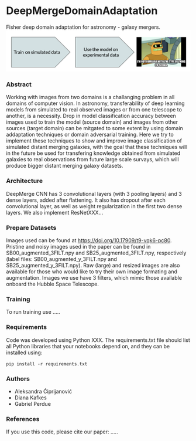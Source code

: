 # DeepMergeDomainAdaptation
Fisher deep domain adaptation for astronomy - galaxy mergers. 
![](images/source_target.png)

### Abstract
Working with images from two domains is a challanging problem in all domains of computer vision. In astronomy, transferability of deep learning models from simulated to real observed images or from one telescope to another, is a necessity. 
Drop in model classification accuracy between images used to train the model (source domain) and images from other sources (target domain) can be mitgated to some extent by using domain addaptation techniques or domain adversarial training. 
Here we try to implement these techniques to show and improve image classification of simulated distant merging galaxies, with the goal that these techniques will in the future be used for transfering knowledge obtained from simulated galaxies to real observations from future large scale survays, 
which will produce bigger distant merging galaxy datasets.

### Architecture
DeepMerge CNN has 3 convolutional layers (with 3 pooling layers) and 3 dense layers, added after flattening. It also has dropout after each convolutional layer, as well as weight regularization in the first two dense layers.
We also implement ResNetXXX...

### Prepare Datasets
Images used can be found at https://doi.org/10.17909/t9-vqk6-pc80. Pristine and noisy images used in the paper can be found in SB00_augmented_3FILT.npy and SB25_augmented_3FILT.npy, respectively (label files: SB00_augmented_y_3FILT.npy and SB25_augmented_y_3FILT.npy). Raw (large) and resized images are also available for those who would like to try their own image formating and augmentation. Images we use have 3 filters, which mimic those available onboard the Hubble Space Telescope.

### Training
To run training use .....


### Requirements
Code was developed using Python XXX. The requirements.txt file should list all Python libraries that your notebooks depend on, and they can be installed using:
```
pip install -r requirements.txt
```


### Authors
- Aleksandra Ćiprijanović
- Diana Kafkes
- Gabriel Perdue

### References
If you use this code, please cite our paper: .....
